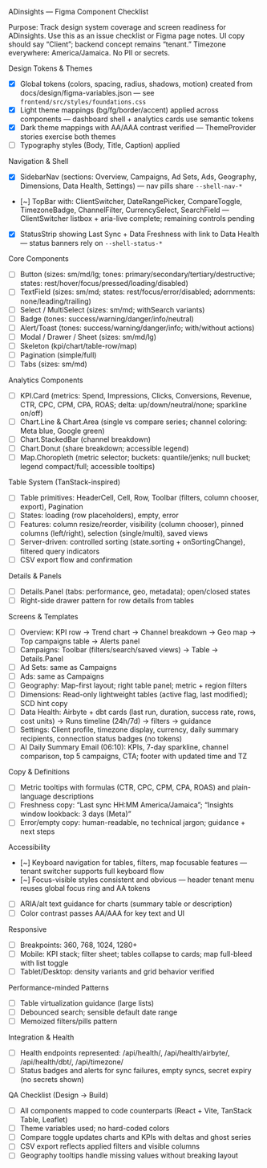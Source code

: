 ADinsights — Figma Component Checklist

Purpose: Track design system coverage and screen readiness for ADinsights. Use this as an issue checklist or Figma page notes. UI copy should say “Client”; backend concept remains “tenant.” Timezone everywhere: America/Jamaica. No PII or secrets.

Design Tokens & Themes

- [x] Global tokens (colors, spacing, radius, shadows, motion) created from docs/design/figma-variables.json — see `frontend/src/styles/foundations.css`
- [x] Light theme mappings (bg/fg/border/accent) applied across components — dashboard shell + analytics cards use semantic tokens
- [x] Dark theme mappings with AA/AAA contrast verified — ThemeProvider stories exercise both themes
- [ ] Typography styles (Body, Title, Caption) applied

Navigation & Shell

- [x] SidebarNav (sections: Overview, Campaigns, Ad Sets, Ads, Geography, Dimensions, Data Health, Settings) — nav pills share `--shell-nav-*`
- [~] TopBar with: ClientSwitcher, DateRangePicker, CompareToggle, TimezoneBadge, ChannelFilter, CurrencySelect, SearchField — ClientSwitcher listbox + aria-live complete; remaining controls pending
- [x] StatusStrip showing Last Sync + Data Freshness with link to Data Health — status banners rely on `--shell-status-*`

Core Components

- [ ] Button (sizes: sm/md/lg; tones: primary/secondary/tertiary/destructive; states: rest/hover/focus/pressed/loading/disabled)
- [ ] TextField (sizes: sm/md; states: rest/focus/error/disabled; adornments: none/leading/trailing)
- [ ] Select / MultiSelect (sizes: sm/md; withSearch variants)
- [ ] Badge (tones: success/warning/danger/info/neutral)
- [ ] Alert/Toast (tones: success/warning/danger/info; with/without actions)
- [ ] Modal / Drawer / Sheet (sizes: sm/md/lg)
- [ ] Skeleton (kpi/chart/table-row/map)
- [ ] Pagination (simple/full)
- [ ] Tabs (sizes: sm/md)

Analytics Components

- [ ] KPI.Card (metrics: Spend, Impressions, Clicks, Conversions, Revenue, CTR, CPC, CPM, CPA, ROAS; delta: up/down/neutral/none; sparkline on/off)
- [ ] Chart.Line & Chart.Area (single vs compare series; channel coloring: Meta blue, Google green)
- [ ] Chart.StackedBar (channel breakdown)
- [ ] Chart.Donut (share breakdown; accessible legend)
- [ ] Map.Choropleth (metric selector; buckets: quantile/jenks; null bucket; legend compact/full; accessible tooltips)

Table System (TanStack-inspired)

- [ ] Table primitives: HeaderCell, Cell, Row, Toolbar (filters, column chooser, export), Pagination
- [ ] States: loading (row placeholders), empty, error
- [ ] Features: column resize/reorder, visibility (column chooser), pinned columns (left/right), selection (single/multi), saved views
- [ ] Server-driven: controlled sorting (state.sorting + onSortingChange), filtered query indicators
- [ ] CSV export flow and confirmation

Details & Panels

- [ ] Details.Panel (tabs: performance, geo, metadata); open/closed states
- [ ] Right-side drawer pattern for row details from tables

Screens & Templates

- [ ] Overview: KPI row → Trend chart → Channel breakdown → Geo map → Top campaigns table → Alerts panel
- [ ] Campaigns: Toolbar (filters/search/saved views) → Table → Details.Panel
- [ ] Ad Sets: same as Campaigns
- [ ] Ads: same as Campaigns
- [ ] Geography: Map-first layout; right table panel; metric + region filters
- [ ] Dimensions: Read-only lightweight tables (active flag, last modified); SCD hint copy
- [ ] Data Health: Airbyte + dbt cards (last run, duration, success rate, rows, cost units) → Runs timeline (24h/7d) → filters → guidance
- [ ] Settings: Client profile, timezone display, currency, daily summary recipients, connection status badges (no tokens)
- [ ] AI Daily Summary Email (06:10): KPIs, 7-day sparkline, channel comparison, top 5 campaigns, CTA; footer with updated time and TZ

Copy & Definitions

- [ ] Metric tooltips with formulas (CTR, CPC, CPM, CPA, ROAS) and plain-language descriptions
- [ ] Freshness copy: “Last sync HH:MM America/Jamaica”; “Insights window lookback: 3 days (Meta)”
- [ ] Error/empty copy: human-readable, no technical jargon; guidance + next steps

Accessibility

- [~] Keyboard navigation for tables, filters, map focusable features — tenant switcher supports full keyboard flow
- [~] Focus-visible styles consistent and obvious — header tenant menu reuses global focus ring and AA tokens
- [ ] ARIA/alt text guidance for charts (summary table or description)
- [ ] Color contrast passes AA/AAA for key text and UI

Responsive

- [ ] Breakpoints: 360, 768, 1024, 1280+
- [ ] Mobile: KPI stack; filter sheet; tables collapse to cards; map full-bleed with list toggle
- [ ] Tablet/Desktop: density variants and grid behavior verified

Performance-minded Patterns

- [ ] Table virtualization guidance (large lists)
- [ ] Debounced search; sensible default date range
- [ ] Memoized filters/pills pattern

Integration & Health

- [ ] Health endpoints represented: /api/health/, /api/health/airbyte/, /api/health/dbt/, /api/timezone/
- [ ] Status badges and alerts for sync failures, empty syncs, secret expiry (no secrets shown)

QA Checklist (Design → Build)

- [ ] All components mapped to code counterparts (React + Vite, TanStack Table, Leaflet)
- [ ] Theme variables used; no hard-coded colors
- [ ] Compare toggle updates charts and KPIs with deltas and ghost series
- [ ] CSV export reflects applied filters and visible columns
- [ ] Geography tooltips handle missing values without breaking layout
